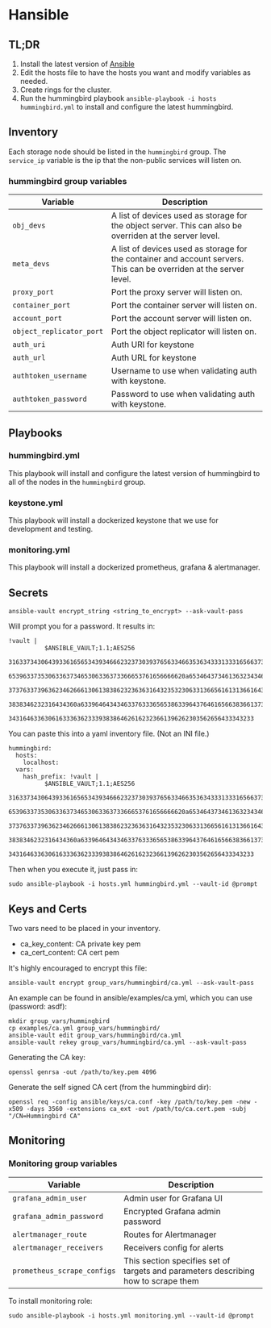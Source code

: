 Hansible
========

TL;DR
-----

1.  Install the latest version of [Ansible](http://docs.ansible.com/ansible/latest/intro_installation.html)
2.  Edit the hosts file to have the hosts you want and modify variables as needed.
3.  Create rings for the cluster.
4.  Run the hummingbird playbook `ansible-playbook -i hosts hummingbird.yml` to install and configure the latest hummingbird.

Inventory
---------

Each storage node should be listed in the `hummingbird` group.  The `service_ip` variable is the ip that the non-public services will listen on.  

### hummingbird group variables

Variable | Description
-------- | -----------
`obj_devs` | A list of devices used as storage for the object server.  This can also be overriden at the server level.
`meta_devs` | A list of devices used as storage for the container and account servers.  This can be overriden at the server level.
`proxy_port` | Port the proxy server will listen on.
`container_port` | Port the container server will listen on.
`account_port` | Port the account server will listen on.
`object_replicator_port` | Port the object replicator will listen on.
`auth_uri` | Auth URI for keystone
`auth_url` | Auth URL for keystone
`authtoken_username` | Username to use when validating auth with keystone.
`authtoken_password` | Password to use when validating auth with keystone.

Playbooks
---------

### hummingbird.yml

This playbook will install and configure the latest version of hummingbird to all of the nodes in the `hummingbird` group.

### keystone.yml

This playbook will install a dockerized keystone that we use for development and testing.

### monitoring.yml

This playbook will install a dockerized prometheus, grafana & alertmanager.

Secrets
-------
```
ansible-vault encrypt_string <string_to_encrypt> --ask-vault-pass
```

Will prompt you for a password. It results in:

```
!vault |
          $ANSIBLE_VAULT;1.1;AES256
          31633734306439336165653439346662323730393765633466353634333133316566373961663739
          6539633735306336373465306336373366653761656666620a653464373461363234346339333431
          37376337396362346266613061383862323636316432353230633136656161313661643939363866
          3838346232316434360a633964643434633763336565386339643764616566383661373663333062
          34316463363061633363623339383864626162323661396262303562656433343233
```

You can paste this into a yaml inventory file. (Not an INI file.)

```
hummingbird:
  hosts:
    localhost:
  vars:
    hash_prefix: !vault |
          $ANSIBLE_VAULT;1.1;AES256
          31633734306439336165653439346662323730393765633466353634333133316566373961663739
          6539633735306336373465306336373366653761656666620a653464373461363234346339333431
          37376337396362346266613061383862323636316432353230633136656161313661643939363866
          3838346232316434360a633964643434633763336565386339643764616566383661373663333062
          34316463363061633363623339383864626162323661396262303562656433343233
```

Then when you execute it, just pass in:

```
sudo ansible-playbook -i hosts.yml hummingbird.yml --vault-id @prompt
```

Keys and Certs
--------------

Two vars need to be placed in your inventory.

* ca\_key\_content: CA private key pem
* ca\_cert\_content: CA cert pem

It's highly encouraged to encrypt this file:

```
ansible-vault encrypt group_vars/hummingbird/ca.yml --ask-vault-pass
```

An example can be found in ansible/examples/ca.yml, which you can use (password: asdf):
```
mkdir group_vars/hummingbird
cp examples/ca.yml group_vars/hummingbird/
ansible-vault edit group_vars/hummingbird/ca.yml
ansible-vault rekey group_vars/hummingbird/ca.yml --ask-vault-pass
```


Generating the CA key:

```
openssl genrsa -out /path/to/key.pem 4096
```

Generate the self signed CA cert (from the hummingbird dir):

```
openssl req -config ansible/keys/ca.conf -key /path/to/key.pem -new -x509 -days 3560 -extensions ca_ext -out /path/to/ca.cert.pem -subj "/CN=Hummingbird CA"
```

Monitoring
----------
### Monitoring group variables

Variable | Description
-------- | -----------
`grafana_admin_user` | Admin user for Grafana UI
`grafana_admin_password` | Encrypted Grafana admin password
`alertmanager_route` | Routes for Alertmanager
`alertmanager_receivers` | Receivers config for alerts
`prometheus_scrape_configs` | This section specifies set of targets and parameters describing how to scrape them

To install monitoring role:

```
sudo ansible-playbook -i hosts.yml monitoring.yml --vault-id @prompt
```

